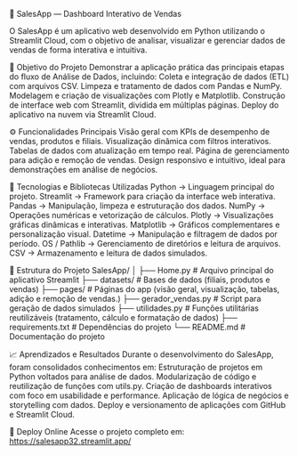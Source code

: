 💼 SalesApp — Dashboard Interativo de Vendas

O SalesApp é um aplicativo web desenvolvido em Python 
utilizando o Streamlit Cloud, com o objetivo de analisar, 
visualizar e gerenciar dados de vendas de forma interativa e intuitiva.

🧠 Objetivo do Projeto
Demonstrar a aplicação prática das principais etapas do fluxo de Análise de Dados, incluindo:
Coleta e integração de dados (ETL) com arquivos CSV.
Limpeza e tratamento de dados com Pandas e NumPy.
Modelagem e criação de visualizações com Plotly e Matplotlib.
Construção de interface web com Streamlit, dividida em múltiplas páginas.
Deploy do aplicativo na nuvem via Streamlit Cloud.

⚙️ Funcionalidades Principais
Visão geral com KPIs de desempenho de vendas, produtos e filiais.
Visualização dinâmica com filtros interativos.
Tabelas de dados com atualização em tempo real.
Página de gerenciamento para adição e remoção de vendas.
Design responsivo e intuitivo, ideal para demonstrações em análise de negócios.

🧩 Tecnologias e Bibliotecas Utilizadas
Python → Linguagem principal do projeto.
Streamlit → Framework para criação da interface web interativa.
Pandas → Manipulação, limpeza e estruturação dos dados.
NumPy → Operações numéricas e vetorização de cálculos.
Plotly → Visualizações gráficas dinâmicas e interativas.
Matplotlib → Gráficos complementares e personalização visual.
Datetime → Manipulação e filtragem de dados por período.
OS / Pathlib → Gerenciamento de diretórios e leitura de arquivos.
CSV → Armazenamento e leitura de dados simulados.

🧰 Estrutura do Projeto
SalesApp/
│
├── Home.py                 # Arquivo principal do aplicativo Streamlit
├── datasets/               # Bases de dados (filiais, produtos e vendas)
├── pages/                  # Páginas do app (visão geral, visualização, tabelas, adição e remoção de vendas.)
├── gerador_vendas.py       # Script para geração de dados simulados
├── utilidades.py           # Funções utilitárias reutilizáveis (tratamento, cálculo e formatação de dados)
├── requirements.txt        # Dependências do projeto
└── README.md               # Documentação do projeto

📈 Aprendizados e Resultados
Durante o desenvolvimento do SalesApp, foram consolidados conhecimentos em:
Estruturação de projetos em Python voltados para análise de dados.
Modularização de código e reutilização de funções com utils.py.
Criação de dashboards interativos com foco em usabilidade e performance.
Aplicação de lógica de negócios e storytelling com dados.
Deploy e versionamento de aplicações com GitHub e Streamlit Cloud.

🔗 Deploy Online
Acesse o projeto completo em:
https://salesapp32.streamlit.app/
